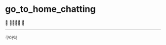 # go_to_home_chatting
:house_with_garden: :runner::runner::runner::runner: :school:

<!-- badges here -->

---

구아악